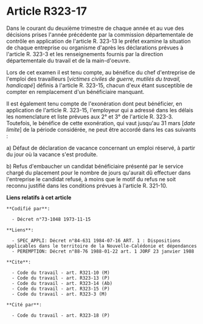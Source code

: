 # Article R323-17

Dans le courant du deuxième trimestre de chaque année et au vue des décisions prises l'année précédente par la commission
départementale de contrôle en application de l'article R. 323-13 le préfet examine la situation de chaque entreprise ou
organisme d'après les déclarations prévues à l'article R. 323-3 et les renseignements fournis par la direction départementale
du travail et de la main-d'oeuvre.

Lors de cet examen il est tenu compte, au bénéfice du chef d'entreprise de l'emploi des travailleurs [*victimes civiles de
guerre, mutilés du travail, handicapé*] définis à l'article R. 323-15, chacun d'eux étant susceptible de compter en
remplacement d'un bénéficiaire manquant.

Il est également tenu compte de l'exonération dont peut bénéficier, en application de l'article R. 323-15, l'employeur qui a
adressé dans les délais les nomenclature et liste prévues aux 2° et 3° de l'article R. 323-3. Toutefois, le bénéfice de cette
exonération, qui vaut jusqu'au 31 mars [*date limite*] de la période considérée, ne peut être accordé dans les cas suivants :

a) Défaut de déclaration de vacance concernant un emploi réservé, à partir du jour où la vacance s'est produite.

b) Refus d'embaucher un candidat bénéficiaire présenté par le service chargé du placement pour le nombre de jours qu'aurait
dû effectuer dans l'entreprise le candidat refusé, à moins que le motif du refus ne soit reconnu justifié dans les conditions
prévues à l'article R. 321-10.

**Liens relatifs à cet article**

	**Codifié par**:

	  - Décret n°73-1048 1973-11-15

	**Liens**:

	  - SPEC_APPLI: Décret n°84-631 1984-07-16 ART. 1 : Dispositions applicables dans le territoire de la Nouvelle-Calédonie et dépendances
	  - PEREMPTION: Décret n°88-76 1988-01-22 art. 1 JORF 23 janvier 1988

	**Cite**:

	  - Code du travail - art. R321-10 (M)
	  - Code du travail - art. R323-13 (P)
	  - Code du travail - art. R323-14 (Ab)
	  - Code du travail - art. R323-15 (P)
	  - Code du travail - art. R323-3 (M)

	**Cité par**:

	  - Code du travail - art. R323-18 (P)

